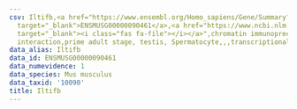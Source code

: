 ```yaml
---
csv: Iltifb,<a href="https://www.ensembl.org/Homo_sapiens/Gene/Summary?db=core;g=ENSMUSG00000090461"
  target="_blank">ENSMUSG00000090461</a>,<a href="https://www.ncbi.nlm.nih.gov/pubmed/25450459"
  target="_blank"><i class="fas fa-file"></i></a>",chromatin immunoprecipitation assay,direct
  interaction,prime adult stage, testis, Spermatocyte,,,transcriptional regulation,
data_alias: Iltifb
data_id: ENSMUSG00000090461
data_numevidence: 1
data_species: Mus musculus
data_taxid: '10090'
title: Iltifb
---
```

